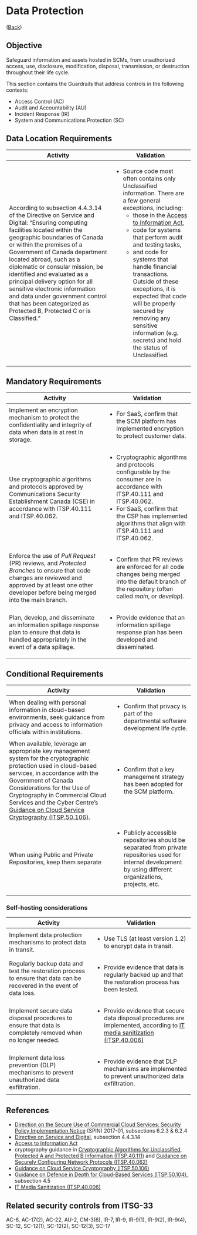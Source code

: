# Data Protection

([Back](../../GUARDRAILS.md))

## Objective

Safeguard information and assets hosted in SCMs, from unauthorized access, use, disclosure, modification, disposal, transmission, or destruction throughout their life cycle.

This section contains the Guardrails that address controls in the following contexts:

- Access Control (AC)
- Audit and Accountability (AU)
- Incident Response (IR)
- System and Communications Protection (SC)

## Data Location Requirements

| Activity | Validation |
| --- | --- |
| According to subsection 4.4.3.14 of the Directive on Service and Digital: “Ensuring computing facilities located within the geographic boundaries of Canada or within the premises of a Government of Canada department located abroad, such as a diplomatic or consular mission, be identified and evaluated as a principal delivery option for all sensitive electronic information and data under government control that has been categorized as Protected B, Protected C or is Classified.” | <ul><li>Source code most often contains only Unclassified information. There are a few general exceptions, including: <ul><li>those in the [Access to Information Act](http://laws-lois.justice.gc.ca/eng/acts/A-1/),</li><li> code for systems that perform audit and testing tasks,</li><li> and code for systems that handle financial transactions. Outside of these exceptions, it is expected that code will be properly secured by removing any sensitive information (e.g. secrets) and hold the status of Unclassified.</li></ul></li></ul> |

## Mandatory Requirements

| Activity | Validation |
| --- | --- |
| Implement an encryption mechanism to protect the confidentiality and integrity of data when data is at rest in storage.| <ul><li>For SaaS, confirm that the SCM platform has implemented encryption to protect customer data.</li></ul> |
| Use cryptographic algorithms and protocols approved by Communications Security Establishment Canada (CSE) in accordance with ITSP.40.111 and ITSP.40.062.| <ul><li>Cryptographic algorithms and protocols configurable by the consumer are in accordance with ITSP.40.111 and ITSP.40.062.</li><li>For SaaS, confirm that the CSP has implemented algorithms that align with ITSP.40.111 and ITSP.40.062.</li></ul>|
| Enforce the use of _Pull Request_ (PR) reviews, and _Protected Branches_ to ensure that code changes are reviewed and approved by at least one other developer before being merged into the main branch.| <ul><li>Confirm that PR reviews are enforced for all code changes being merged into the default branch of the repository (often called _main_, or _develop_).</li></ul> |
| Plan, develop, and disseminate an information spillage response plan to ensure that data is handled appropriately in the event of a data spillage.| <ul><li>Provide evidence that an information spillage response plan has been developed and disseminated.</li></ul> |

## Conditional Requirements

| Activity | Validation |
| --- | --- |
| When dealing with personal information in cloud-based environments, seek guidance from privacy and access to information officials within institutions.| <ul><li>Confirm that privacy is part of the departmental software development life cycle.</li></ul> |
| When available, leverage an appropriate key management system for the cryptographic protection used in cloud-based services, in accordance with the Government of Canada Considerations for the Use of Cryptography in Commercial Cloud Services and the Cyber Centre’s [Guidance on Cloud Service Cryptography (ITSP.50.106)](https://www.cyber.gc.ca/en/guidance/guidance-cloud-service-cryptography-itsp50106). | <ul><li>Confirm that a key management strategy has been adopted for the SCM platform.</li></ul> |
| When using Public and Private Repositories, keep them separate | <ul><li>Publicly accessible repositories should be separated from private repositories used for internal development by using different organizations, projects, etc.</li></ul> |

### Self-hosting considerations

| Activity | Validation |
| --- | --- |
| Implement data protection mechanisms to protect data in transit.| <ul><li>Use TLS (at least version 1.2) to encrypt data in transit.</li></ul> |
| Regularly backup data and test the restoration process to ensure that data can be recovered in the event of data loss.| <ul><li>Provide evidence that data is regularly backed up and that the restoration process has been tested.</li></ul> |
| Implement secure data disposal procedures to ensure that data is completely removed when no longer needed. | <ul><li>Provide evidence that secure data disposal procedures are implemented, according to [IT media sanitization (ITSP.40.006)](https://www.cyber.gc.ca/en/guidance/it-media-sanitization-itsp40006)</li></ul> |
| Implement data loss prevention (DLP) mechanisms to prevent unauthorized data exfiltration.| <ul><li>Provide evidence that DLP mechanisms are implemented to prevent unauthorized data exfiltration.</li></ul> |

## References

- [Direction on the Secure Use of Commercial Cloud Services: Security Policy Implementation Notice](https://www.canada.ca/en/treasury-board-secretariat/services/access-information-privacy/security-identity-management/direction-secure-use-commercial-cloud-services-spin.html) (SPIN) 2017-01, subsections 6.2.3 & 6.2.4
- [Directive on Service and Digital](https://www.tbs-sct.canada.ca/pol/doc-eng.aspx?id=32601), subsection 4.4.3.14
- [Access to Information Act](http://laws-lois.justice.gc.ca/eng/acts/A-1/)
- cryptography guidance in [Cryptographic Algorithms for Unclassified, Protected A and Protected B Information (ITSP.40.111)](https://cyber.gc.ca/en/guidance/cryptographic-algorithms-unclassified-protected-and-protected-b-information-itsp40111) and [Guidance on Securely Configuring Network Protocols (ITSP.40.062)](https://www.cyber.gc.ca/en/guidance/guidance-securely-configuring-network-protocols-itsp40062)
- [Guidance on Cloud Service Cryptography (ITSP.50.106)](https://www.cyber.gc.ca/en/guidance/guidance-cloud-service-cryptography-itsp50106)
- [Guidance on Defence in Depth for Cloud-Based Services (ITSP.50.104)](https://cyber.gc.ca/en/guidance/itsp50104-guidance-defence-depth-cloud-based-services), subsection 4.5
- [IT Media Sanitization (ITSP.40.006)](https://www.cyber.gc.ca/en/guidance/it-media-sanitization-itsp40006)

## Related security controls from ITSG-33

AC-6, AC-17(2), AC-22,
AU-2,
CM-3(6),
IR-7, IR-9, IR-9(1), IR-9(2), IR-9(4),
SC-12, SC-12(1), SC-12(2), SC-12(3), SC-17
